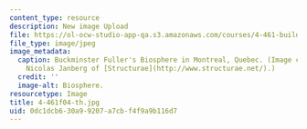 ```yaml
---
content_type: resource
description: New image Upload
file: https://ol-ocw-studio-app-qa.s3.amazonaws.com/courses/4-461-building-technology-i-materials-and-construction-fall-2004/0dc1dcb630a99207a7cbf4f9a9b116d7_4-461f04-th.jpg
file_type: image/jpeg
image_metadata:
  caption: Buckminster Fuller's Biosphere in Montreal, Quebec. (Image courtesy of
    Nicolas Janberg of [Structurae](http://www.structurae.net/).)
  credit: ''
  image-alt: Biosphere.
resourcetype: Image
title: 4-461f04-th.jpg
uid: 0dc1dcb6-30a9-9207-a7cb-f4f9a9b116d7
---
```

